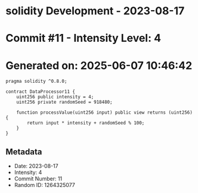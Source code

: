 ﻿# solidity Development - 2023-08-17
# Commit #11 - Intensity Level: 4
# Generated on: 2025-06-07 10:46:42
```solidity
pragma solidity ^0.8.0;

contract DataProcessor11 {
    uint256 public intensity = 4;
    uint256 private randomSeed = 918480;

    function processValue(uint256 input) public view returns (uint256) {
        return input * intensity + randomSeed % 100;
    }
}
```
## Metadata
- Date: 2023-08-17
- Intensity: 4
- Commit Number: 11
- Random ID: 1264325077
